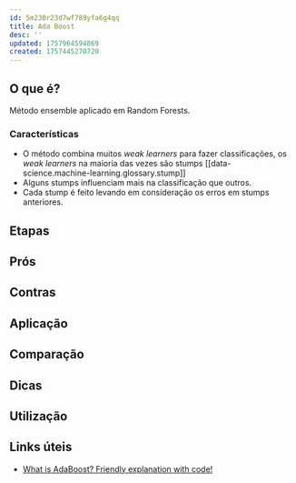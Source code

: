 ```yaml
---
id: 5m230r23d7wf789yfa6g4qq
title: Ada Boost
desc: ''
updated: 1757964594869
created: 1757445270720
---
```


## O que é?

Método ensemble aplicado em Random Forests.

### Características

- O método combina muitos _weak learners_ para fazer classificações, os _weak learners_ na maioria das vezes são stumps [[data-science.machine-learning.glossary.stump]]
- Alguns stumps influenciam mais na classificação que outros.
- Cada stump é feito levando em consideração os erros em stumps anteriores.

## Etapas

## Prós

## Contras

## Aplicação

## Comparação

## Dicas

## Utilização

## Links úteis

- [What is AdaBoost? Friendly explanation with code!](https://www.youtube.com/watch?v=AtYN8QP-U6w)
